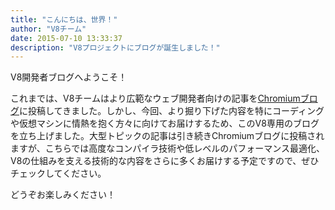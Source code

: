 ```yaml
---
title: "こんにちは、世界！"
author: "V8チーム"
date: 2015-07-10 13:33:37
description: "V8プロジェクトにブログが誕生しました！"
---
```

V8開発者ブログへようこそ！

これまでは、V8チームはより広範なウェブ開発者向けの記事を[Chromiumブログ](https://blog.chromium.org/)に投稿してきました。しかし、今回、より掘り下げた内容を特にコーディングや仮想マシンに情熱を抱く方々に向けてお届けするため、このV8専用のブログを立ち上げました。大型トピックの記事は引き続きChromiumブログに投稿されますが、こちらでは高度なコンパイラ技術や低レベルのパフォーマンス最適化、V8の仕組みを支える技術的な内容をさらに多くお届けする予定ですので、ぜひチェックしてください。

<!--truncate-->
どうぞお楽しみください！
